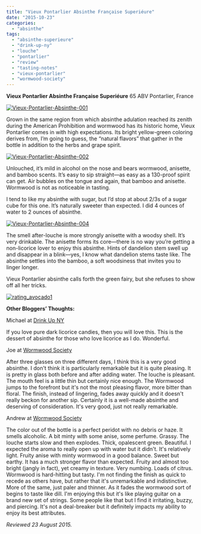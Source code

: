```yaml
---
title: "Vieux Pontarlier Absinthe Française Superiéure"
date: "2015-10-23"
categories: 
  - "absinthe"
tags: 
  - "absinthe-superieure"
  - "drink-up-ny"
  - "louche"
  - "pontarlier"
  - "review"
  - "tasting-notes"
  - "vieux-pontarlier"
  - "wormwood-society"
---
```


**Vieux Pontarlier Absinthe Française Superiéure** 65 ABV Pontarlier, France

[![Vieux-Pontarlier-Absinthe-001](http://s3.amazonaws.com/thegourmez-wpmedia/2015/09/Vieux-Pontarlier-Absinthe-001-334x500.jpg)](http://s3.amazonaws.com/thegourmez-wpmedia/2015/09/Vieux-Pontarlier-Absinthe-001.jpg)

Grown in the same region from which absinthe adulation reached its zenith during the American Prohibition and wormwood has its historic home, Vieux Pontarlier comes in with high expectations. Its bright yellow-green coloring derives from, I’m going to guess, the “natural flavors” that gather in the bottle in addition to the herbs and grape spirit.

[![Vieux-Pontarlier-Absinthe-002](http://s3.amazonaws.com/thegourmez-wpmedia/2015/09/Vieux-Pontarlier-Absinthe-002-334x500.jpg)](http://s3.amazonaws.com/thegourmez-wpmedia/2015/09/Vieux-Pontarlier-Absinthe-002.jpg)

Unlouched, it’s mild in alcohol on the nose and bears wormwood, anisette, and bamboo scents. It’s easy to sip straight—as easy as a 130-proof spirit can get. Air bubbles on the tongue and again, that bamboo and anisette. Wormwood is not as noticeable in tasting.

I tend to like my absinthe with sugar, but I’d stop at about 2/3s of a sugar cube for this one. It’s naturally sweeter than expected. I did 4 ounces of water to 2 ounces of absinthe.

[![Vieux-Pontarlier-Absinthe-004](http://s3.amazonaws.com/thegourmez-wpmedia/2015/09/Vieux-Pontarlier-Absinthe-004-334x500.jpg)](http://s3.amazonaws.com/thegourmez-wpmedia/2015/09/Vieux-Pontarlier-Absinthe-004.jpg)

The smell after-louche is more strongly anisette with a woodsy shell. It’s very drinkable. The anisette forms its core—there is no way you’re getting a non-licorice lover to enjoy this absinthe. Hints of dandelion stem swell up and disappear in a blink—yes, I know what dandelion stems taste like. The absinthe settles into the bamboo, a soft woodsiness that invites you to linger longer.

Vieux Pontarlier absinthe calls forth the green fairy, but she refuses to show off all her tricks.

[![rating_avocado1](http://s3.amazonaws.com/thegourmez-wpmedia/2009/02/rating_avocado1.gif)](http://s3.amazonaws.com/thegourmez-wpmedia/2009/02/rating_avocado1.gif)

**Other Bloggers’ Thoughts:**

Michael at [Drink Up NY](http://www.drinkupny.com/Vieux-Pontarlier-p/s0683.htm)

If you love pure dark licorice candies, then you will love this. This is the dessert of absinthe for those who love licorice as I do. Wonderful.

Joe at [Wormwood Society](http://wormwoodsociety.org/index.php/component/content/article/483-vieux-pontarlier)

After three glasses on three different days, I think this is a very good absinthe. I don't think it is particularly remarkable but it is quite pleasing. It is pretty in glass both before and after adding water. The louche is pleasant. The mouth feel is a little thin but certainly nice enough. The Wormwood jumps to the forefront but it's not the most pleasing flavor, more bitter than floral. The finish, instead of lingering, fades away quickly and it doesn't really beckon for another sip. Certainly it is a well-made absinthe and deserving of consideration. It's very good, just not really remarkable.

Andrew at [Wormwood Society](http://wormwoodsociety.org/index.php/component/content/article/483-vieux-pontarlier)

The color out of the bottle is a perfect peridot with no debris or haze. It smells alcoholic. A bit minty with some anise, some perfume. Grassy. The louche starts slow and then explodes. Thick, opalescent green. Beautiful. I expected the aroma to really open up with water but it didn't. It's relatively light. Fruity anise with minty wormwood in a good balance. Sweet but earthy. It has a much stronger flavor than expected. Fruity and almost too bright (jangly in fact), yet creamy in texture. Very numbing. Loads of citrus. Wormwood is hard-hitting but tasty. I'm not finding the finish as quick to recede as others have, but rather that it's unremarkable and indistinctive. More of the same, just paler and thinner. As it fades the wormwood sort of begins to taste like dill. I'm enjoying this but it's like playing guitar on a brand new set of strings. Some people like that but I find it irritating, buzzy, and piercing. It's not a deal-breaker but it definitely impacts my ability to enjoy its best attributes.

_Reviewed 23 August 2015._

